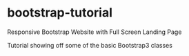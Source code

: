 # bootstrap-tutorial

Responsive Bootstrap Website with Full Screen Landing Page

Tutorial showing off some of the basic Bootstrap3 classes
